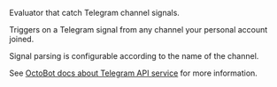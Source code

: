 Evaluator that catch Telegram channel signals.

Triggers on a Telegram signal from any channel your personal account joined.

Signal parsing is configurable according to the name of the channel.

See [OctoBot docs about Telegram API service](https://www.octobot.info/interfaces/telegram-interface/telegram-api) for more information.
